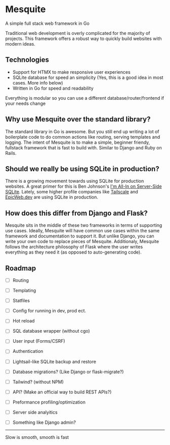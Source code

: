 # Mesquite
A simple full stack web framework in Go

Traditional web development is overly complicated for the majority of projects. This framework offers a robust way to quickly build websites with modern ideas.

## Technologies
- Support for HTMX to make responsive user experiences
- SQLite database for speed an simplicity (Yes, this is a good idea in most cases. More info below)
- Written in Go for speed and readability

Everything is modular so you can use a different database/router/frontend if your needs change

## Why use Mesquite over the standard library?
The standard library in Go is awesome. But you still end up writing a lot of boilerplate code to do common actions like routing, serving templates and logging. The intent of Mesquite is to make a simple, beginner friendy, fullstack framework that is fast to build with. Similar to Django and Ruby on Rails.

## Should we really be using SQLite in production?
There is a growing movement towards using SQLite for production websites. A great primer for this is Ben Johnson's [I'm All-In on Server-Side SQLite](https://fly.io/blog/all-in-on-sqlite-litestream/).
Lately, some higher profile companies like [Tailscale](https://tailscale.com/blog/database-for-2022/) and [EpicWeb.dev](https://kentcdodds.com/blog/i-migrated-from-a-postgres-cluster-to-distributed-sqlite-with-litefs) are using SQLite in production.

## How does this differ from Django and Flask?
Mesquite sits in the middle of these two frameworks in terms of supporting use cases. Ideally, Mesquite will have common use cases within the same framework and documentation to support it. But unlike Django, you can write your own code to replace pieces of Mesquite. Additionaly, Mesquite follows the architecture philosophy of Flask where the user writes everything as they need it (as opposed to auto-generating code).


## Roadmap
- [ ] Routing
- [ ] Templating
- [ ] Statfiles
- [ ] Config for running in dev, prod ect.
- [ ] Hot reload
- [ ] SQL database wrapper (without cgo)
- [ ] User input (Forms/CSRF)
- [ ] Authentication
- [ ] Lightsail-like SQLite backup and restore
- [ ] Database migrations? (Like Django or flask-migrate?)
- [ ] Tailwind? (without NPM)
- [ ] API? (Make an official way to build REST APIs?)
- [ ] Preformance profiling/optimization
- [ ] Server side analyitics
- [ ] Something like Django admin?


---

Slow is smooth, smooth is fast
